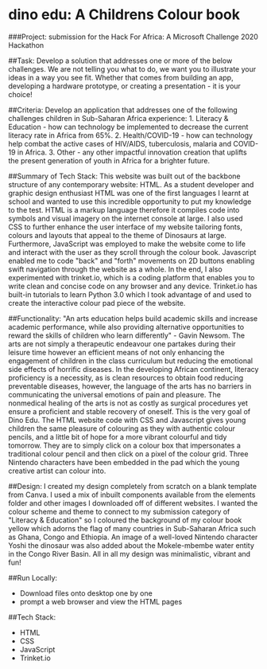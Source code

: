 # dino edu: A Childrens Colour book

###Project: submission for the Hack For Africa: A Microsoft Challenge 2020 Hackathon 

##Task:
Develop a solution that addresses one or more of the below challenges. We are not telling you what to do, we want you to illustrate your ideas in a way you see fit. Whether that comes from building an app, developing a hardware prototype, or creating a presentation - it is your choice!

##Criteria:
Develop an application that addresses one of the following challenges children in Sub-Saharan Africa experience: 
      1. Literacy & Education - how can technology be implemented to decrease the current literacy rate in Africa from 65%.
      2. Health/COVID-19 - how can technology help combat the active cases of HIV/AIDS, tuberculosis, malaria and COVID-19 in Africa. 
      3. Other - any other impactful innovation creation that uplifts the present generation of youth in Africa for a brighter future. 
 
##Summary of Tech Stack:
This website was built out of the backbone structure of any contemporary website: HTML. As a student developer and graphic design enthusiast HTML was one of the first languages I learnt at school and wanted to use this incredible opportunity to put my knowledge to the test. HTML is a markup language therefore it compiles code into symbols and visual imagery on the internet console at large. I also used CSS to further enhance the user interface of my website tailoring fonts, colours and layouts that appeal to the theme of Dinosaurs at large. Furthermore, JavaScript was employed to make the website come to life and interact with the user as they scroll through the colour book. Javascript enabled me to code "back" and "forth" movements on 2D buttons enabling swift navigation through the website as a whole. In the end, I also experimented with trinket.io, which is a coding platform that enables you to write clean and concise code on any browser and any device. Trinket.io has built-in tutorials to learn Python 3.0 which I took advantage of and used to create the interactive colour pad piece of the website. 

##Functionality:
"An arts education helps build academic skills and increase academic performance, while also providing alternative opportunities to reward the skills of children who learn differently" - Gavin Newsom. The arts are not simply a therapeutic endeavour one partakes during their leisure time however an efficient means of not only enhancing the engagement of children in the class curriculum but reducing the emotional side effects of horrific diseases. In the developing African continent, literacy proficiency is a necessity, as is clean resources to obtain food reducing preventable diseases, however, the language of the arts has no barriers in communicating the universal emotions of pain and pleasure. The nonmedical healing of the arts is not as costly as surgical procedures yet ensure a proficient and stable recovery of oneself. This is the very goal of Dino Edu. The HTML website code with CSS and Javascript gives young children the same pleasure of colouring as they with authentic colour pencils, and a little bit of hope for a more vibrant colourful and tidy tomorrow. They are to simply click on a colour box that impersonates a traditional colour pencil and then click on a pixel of the colour grid. Three Nintendo characters have been embedded in the pad which the young creative artist can colour into. 

##Design:
I created my design completely from scratch on a blank template from Canva. I used a mix of inbuilt components available from the elements folder and other images I downloaded off of different websites. I wanted the colour scheme and theme to connect to my submission category of "Literacy & Education" so I coloured the background of my colour book yellow which adorns the flag of many countries in Sub-Saharan Africa such as Ghana, Congo and Ethiopia. An image of a well-loved Nintendo character Yoshi the dinosaur was also added about the Mokele-mbembe water entity in the Congo River Basin. All in all my design was minimalistic, vibrant and fun!

##Run Locally:
- Download files onto desktop one by one
- prompt a web browser and view the HTML pages

##Tech Stack:
- HTML
- CSS
- JavaScript
- Trinket.io
